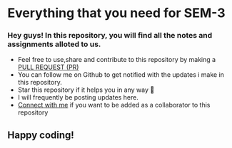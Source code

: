 # Everything that you need for SEM-3
### Hey guys! In this repository, you will find all the notes and assignments alloted to us.
<ul>
<li>Feel free to use,share and contribute to this repository by making a  <a href="https://docs.github.com/en/github/collaborating-with-issues-and-pull-requests/about-pull-requests#:~:text=Pull%20requests%20let%20you%20tell,merged%20into%20the%20base%20branch.">PULL REQUEST (PR)</a></li>
  <li>You can follow me on Github to get notified with the updates i make in this repository.</li>
  <li>Star this repository if it helps you in any way 🙂</li>
  <li>I will frequently be posting updates here.</li>
  <li> <a href="https://www.linkedin.com/in/venkatesh-dhongadi-ba2904187/">Connect with me</a> if you want to be added as a collaborator to this repository</li>
  </ul>
  
 ## Happy coding! 
